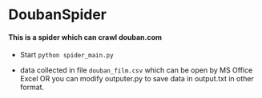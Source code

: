 # DoubanSpider
#### This is a spider which can crawl douban.com
* Start
`python spider_main.py`

* data collected in file `douban_film.csv` which can be open by MS Office Excel
 OR you can modify outputer.py to save data in output.txt in other format.